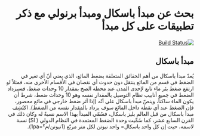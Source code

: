<div style="direction: rtl;">

# بحث عن مبدأ باسكال ومبدأ برنولي مع ذكر تطبيقات على كل مبدأ

[![Build Status](https://travis-ci.org/joemccann/dillinger.svg?branch=master)](https://waseel.js.org)

## مبدأ باسكال

يُعدّ مبدأ باسكال من أهم الحقائق المتعلقة بضغط المائع، الذي يعني أنّ أي تغير في الضغط في قسم من المائع ينتقل دون حدوث أي نقصان في الأقسام الأخرى منه، فمثلاً لو ارتفع ضغط بئر ماء تابع لإحدى المدن عند محطة الضخ بمقدار 10 وحدات ضغط، فسيزداد الضغط في جميع أنابيب نظام التوصيل بالمقدار نفسه وهو 10 وحدات ضغط، شرط أن يكون الماء ساكناً، وينصّ مبدأ باسكال على أنّه (إذا أثر ضغط خارجي في مائع محصور، فإن الضغط عند أي نقطة داخل المائع سوف يزداد بالمقدار نفسه من الضغط). اكتُشِف مبدأ باسكال من قبل العالم بليز باسكال، فسُمّي المبدأ بهذا الاسم نسبةً له وكان ذلك في القرن السابع عشر، كما سُمِّيت وحدة الضغط المعتمدة في النظام الدولي ( Sl) نسبة لاسمه، حيث إن كل واحد باسكال= واحد نيوتن لكل متر مربّع (1نيوتن/م²=1pa).

</div>
